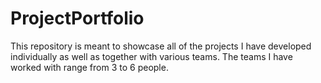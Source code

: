 # ProjectPortfolio
This repository is meant to showcase all of the projects I have developed individually as well as together with various teams. The teams I have worked with range from 3 to 6 people. 
